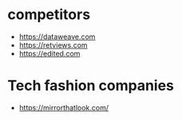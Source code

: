 # competitors
- https://dataweave.com
- https://retviews.com
- https://edited.com

# Tech fashion companies
- https://mirrorthatlook.com/
